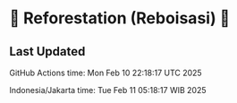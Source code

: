 
# 🌳 Reforestation (Reboisasi) 🌲

## Last Updated

GitHub Actions time: Mon Feb 10 22:18:17 UTC 2025

Indonesia/Jakarta time: Tue Feb 11 05:18:17 WIB 2025
